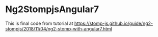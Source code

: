 # Ng2StompjsAngular7

This is final code from tutorial at
https://stomp-js.github.io/guide/ng2-stompjs/2018/11/04/ng2-stomp-with-angular7.html
